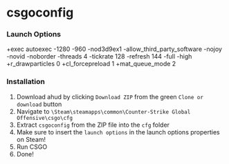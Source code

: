 # csgoconfig

### Launch Options
+exec autoexec -1280 -960 -nod3d9ex1 -allow_third_party_software -nojoy -novid -noborder -threads 4 -tickrate 128 -refresh 144 -full -high +r_drawparticles 0 +cl_forcepreload 1 +mat_queue_mode 2

### Installation
1. Download ahud by clicking `Download ZIP` from the green `Clone or download` button
2. Navigate to `\Steam\steamapps\common\Counter-Strike Global Offensive\csgo\cfg`
3. Extract `csgoconfig` from the ZIP file into the `cfg` folder
4. Make sure to insert the `launch options` in the launch options properties on Steam!
5. Run CSGO
6. Done!
